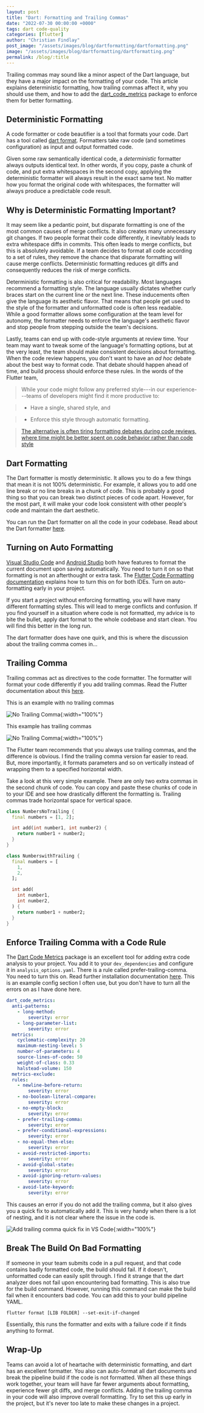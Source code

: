 ```yaml
---
layout: post
title: "Dart: Formatting and Trailing Commas"
date: "2022-07-30 00:00:00 +0000"
tags: dart code-quality
categories: [flutter]
author: "Christian Findlay"
post_image: "/assets/images/blog/dartformatting/dartformatting.png"
image: "/assets/images/blog/dartformatting/dartformatting.png"
permalink: /blog/:title
---
```


Trailing commas may sound like a minor aspect of the Dart language, but they have a major impact on the formatting of your code. This article explains deterministic formatting, how trailing commas affect it, why you should use them, and how to add the [dart_code_metrics](https://pub.dev/packages/dart_code_metrics) package to enforce them for better formatting.

Deterministic Formatting
------------------------

A code formatter or code beautifier is a tool that formats your code. Dart has a tool called [dart format](https://dart.dev/tools/dart-format). Formatters take raw code (and sometimes configuration) as input and output formatted code.

Given some raw semantically identical code, a *deterministic* formatter always outputs identical text. In other words, if you copy, paste a chunk of code, and put extra whitespaces in the second copy, applying the deterministic formatter will always result in the exact same text. No matter how you format the original code with whitespaces, the formatter will always produce a predictable code result.

Why is Deterministic Formatting Important?
------------------------------------------

It may seem like a pedantic point, but disparate formatting is one of the most common causes of merge conflicts. It also creates many unnecessary git changes. If two people format their code differently, it inevitably leads to extra whitespace diffs in commits. This often leads to merge conflicts, but this is absolutely avoidable. If a team decides to format all code according to a set of rules, they remove the chance that disparate formatting will cause merge conflicts. Deterministic formatting reduces git diffs and consequently reduces the risk of merge conflicts.

Deterministic formatting is also critical for readability. Most languages recommend a formatting style. The language usually dictates whether curly braces start on the current line or the next line. These inducements often give the language its aesthetic flavor. That means that people get used to the style of the formatter and unformatted code is often less readable. While a good formatter allows some configuration at the team level for autonomy, the formatter needs to enforce the language's aesthetic flavor and stop people from stepping outside the team's decisions.

Lastly, teams can end up with code-style arguments at review time. Your team may want to tweak some of the language's formatting options, but at the very least, the team should make consistent decisions about formatting. When the code review happens, you don't want to have an *ad hoc* debate about the best way to format code. That debate should happen ahead of time, and build process should enforce these rules. In the words of the Flutter team,

> While your code might follow any preferred style---in our experience---teams of developers might find it more productive to:

> - Have a single, shared style, and

> - Enforce this style through automatic formatting.

> [The alternative is often tiring formatting debates during code reviews, where time might be better spent on code behavior rather than code style](https://docs.flutter.dev/development/tools/formatting)

Dart Formatting
---------------

The Dart formatter is mostly deterministic. It allows you to do a few things that mean it is not 100% deterministic. For example, it allows you to add one line break or no line breaks in a chunk of code. This is probably a good thing so that you can break two distinct pieces of code apart. However, for the most part, it will make your code look consistent with other people's code and maintain the dart aesthetic.

You can run the Dart formatter on all the code in your codebase. Read about the Dart formatter [here](https://dart.dev/tools/dart-format).

Turning on Auto Formatting
--------------------------

[Visual Studio Code](https://www.google.com/url?sa=t&rct=j&q=&esrc=s&source=web&cd=&cad=rja&uact=8&ved=2ahUKEwjuy6Wpyp_5AhX_SmwGHcLXCmoQFnoECA4QAQ&url=https%3A%2F%2Fcode.visualstudio.com%2F&usg=AOvVaw15O90sm1ios8AUpw56hCml) and [Android Studio](https://developer.android.com/studio) both have features to format the current document upon saving automatically. You need to turn it on so that formatting is not an afterthought or extra task. The [Flutter Code Formatting documentation](https://docs.flutter.dev/development/tools/formatting) explains how to turn this on for both IDEs. Turn on auto-formatting early in your project.

If you start a project without enforcing formatting, you will have many different formatting styles. This will lead to merge conflicts and confusion. If you find yourself in a situation where code is not formatted, my advice is to bite the bullet, apply dart format to the whole codebase and start clean. You will find this better in the long run.

The dart formatter does have one quirk, and this is where the discussion about the trailing comma comes in...

Trailing Comma
--------------

Trailing commas act as directives to the code formatter. The formatter will format your code differently if you add trailing commas. Read the Flutter documentation about this [here](https://docs.flutter.dev/development/tools/formatting#using-trailing-commas).

This is an example with no trailing commas

![No Trailing Comma](/assets/images/blog/dartformatting/nocomma.png){:width="100%"}

This example has trailing commas

![No Trailing Comma](/assets/images/blog/dartformatting/comma.png){:width="100%"}

The Flutter team recommends that you always use trailing commas, and the difference is obvious. I find the trailing comma version far easier to read. But, more importantly, it formats parameters and so on vertically instead of wrapping them to a specified horizontal width.

Take a look at this very simple example. There are only two extra commas in the second chunk of code. You can copy and paste these chunks of code in to your IDE and see how drastically different the formatting is. Trailing commas trade horizontal space for vertical space.

```dart
class NumbersNoTrailing {
  final numbers = [1, 2];

  int add(int number1, int number2) {
    return number1 + number2;
  }
}

class NumberswithTrailing {
  final numbers = [
    1,
    2,
  ];

  int add(
    int number1,
    int number2,
  ) {
    return number1 + number2;
  }
}
```

Enforce Trailing Comma with a Code Rule
---------------------------------------

The [Dart Code Metrics](https://pub.dev/packages/dart_code_metrics) package is an excellent tool for adding extra code analysis to your project. You add it to your `dev_dependencies` and configure it in `analysis_options.yaml`. There is a rule called prefer-trailing-comma. You need to turn this on. Read further installation documentation [here](https://pub.dev/packages/dart_code_metrics/install). This is an example config section I often use, but you don't have to turn all the errors on as I have done here.

```yaml
dart_code_metrics:
  anti-patterns:
    - long-method:
        severity: error
    - long-parameter-list:
        severity: error
  metrics:
    cyclomatic-complexity: 20
    maximum-nesting-level: 5
    number-of-parameters: 4
    source-lines-of-code: 50
    weight-of-class: 0.33
    halstead-volume: 150
  metrics-exclude:
  rules:
    - newline-before-return:
        severity: error
    - no-boolean-literal-compare:
        severity: error
    - no-empty-block:
        severity: error
    - prefer-trailing-comma:
        severity: error
    - prefer-conditional-expressions:
        severity: error
    - no-equal-then-else:
        severity: error
    - avoid-restricted-imports:
        severity: error
    - avoid-global-state:
        severity: error
    - avoid-ignoring-return-values:
        severity: error
    - avoid-late-keyword:
        severity: error
```

This causes an error if you do not add the trailing comma, but it also gives you a quick fix to automatically add it. This is very handy when there is a lot of nesting, and it is not clear where the issue in the code is.

![Add trailing comma quick fix in VS Code](/assets/images/blog/dart_formatting/add_trailing_commas.png "Add trailing comma quick fix in VS Code"){:width="100%"}

Break The Build On Bad Formatting
---------------------------------

If someone in your team submits code in a pull request, and that code contains badly formatted code, the build should fail. If it doesn't, unformatted code can easily split through. I find it strange that the dart analyzer does not fail upon encountering bad formatting. This is also true for the build command. However, running this command can make the build fail when it encounters bad code. You can add this to your build pipeline YAML.

`flutter format [LIB FOLDER] --set-exit-if-changed`

Essentially, this runs the formatter and exits with a failure code if it finds anything to format.

Wrap-Up
-------

Teams can avoid a lot of heartache with deterministic formatting, and dart has an excellent formatter. You also can auto-format all dart documents and break the pipeline build if the code is not formatted. When all these things work together, your team will have far fewer arguments about formatting, experience fewer git diffs, and merge conflicts. Adding the trailing comma in your code will also improve overall formatting. Try to set this up early in the project, but it's never too late to make these changes in a project.
